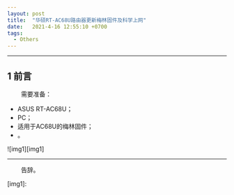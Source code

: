 ```yaml
---
layout: post
title:  "华硕RT-AC68U路由器更新梅林固件及科学上网"
date:   2021-4-16 12:55:10 +0700
tags:
  - Others
---
```


-------

## 1 前言

&#160; &#160; &#160; &#160; 需要准备：
* ASUS RT-AC68U；
* PC；
* 适用于AC68U的梅林固件；
* 。

![img1][img1]











----
&#160; &#160; &#160; &#160; 告辞。

[img1]: